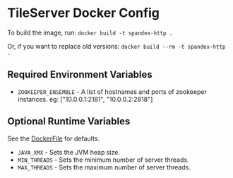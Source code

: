 # TileServer Docker Config #
To build the image, run:
    `docker build -t spandex-http .`

Or, if you want to replace old versions:
    `docker build --rm -t spandex-http .`

## Required Environment Variables ##
* `ZOOKEEPER_ENSEMBLE` - A list of hostnames and ports of zookeeper instances. eg: ["10.0.0.1:2181", "10.0.0.2:2818"]

## Optional Runtime Variables ##
See the [DockerFile](Dockerfile) for defaults.

* `JAVA_XMX`                - Sets the JVM heap size.
* `MIN_THREADS`             - Sets the minimum number of server threads.
* `MAX_THREADS`             - Sets the maximum number of server threads.
